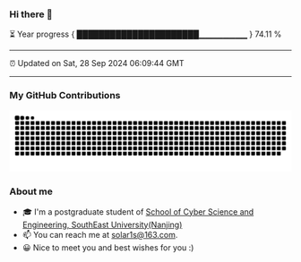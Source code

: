 ### Hi there 👋

⏳ Year progress { ██████████████████████▁▁▁▁▁▁▁▁ } 74.11 %

---

⏰ Updated on Sat, 28 Sep 2024 06:09:44 GMT

---
### My GitHub Contributions    

![](https://raw.githubusercontent.com/chenzongyao200127/chenzongyao200127/main/assets/github-contribution-grid-snake.svg)          

### About me   

- 🎓 I'm a postgraduate student of [School of Cyber Science and Engineering, SouthEast University(Nanjing)](https://www.seu.edu.cn/)
- 📫 You can reach me at [solar1s@163.com](mailto:solar1s@163.com).
- 😀 Nice to meet you and best wishes for you :)  


